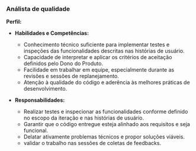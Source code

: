 ### Análista de qualidade
  
**Perfil:**  
  
- **Habilidades e Competências:**  
  - Conhecimento técnico suficiente para implementar testes e inspeções das funcionalidades descritas nas histórias de usuário.  
  - Capacidade de interpretar e aplicar os critérios de aceitação definidos pelo Dono do Produto.  
  - Facilidade em trabalhar em equipe, especialmente durante as revisões e sessões de replanejamento.  
  - Atenção à qualidade do código e aderência às melhores práticas de desenvolvimento.
   
- **Responsabilidades:**  
  - Realizar testes e inspecionar as funcionalidades conforme definido no escopo da iteração e nas histórias de usuário.  
  - Garantir que o código entregue esteja alinhado aos requisitos e seja funcional.  
  - Delatar ativamente problemas técnicos e propor soluções viáveis.  
  - validar o trabalho nas sessões de coletas de feedbacks.
